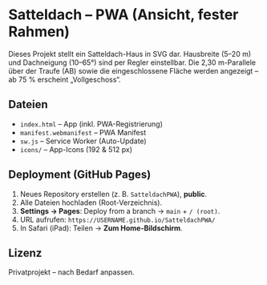# Satteldach – PWA (Ansicht, fester Rahmen)

Dieses Projekt stellt ein Satteldach-Haus in SVG dar. Hausbreite (5–20 m) und Dachneigung (10–65°) sind per Regler einstellbar.
Die 2,30 m-Parallele über der Traufe (AB) sowie die eingeschlossene Fläche werden angezeigt – ab 75 % erscheint „Vollgeschoss“.

## Dateien
- `index.html` – App (inkl. PWA-Registrierung)
- `manifest.webmanifest` – PWA Manifest
- `sw.js` – Service Worker (Auto-Update)
- `icons/` – App-Icons (192 & 512 px)

## Deployment (GitHub Pages)
1. Neues Repository erstellen (z. B. `SatteldachPWA`), **public**.
2. Alle Dateien hochladen (Root-Verzeichnis).
3. **Settings → Pages**: Deploy from a branch → `main` + `/ (root)`.
4. URL aufrufen: `https://USERNAME.github.io/SatteldachPWA/`
5. In Safari (iPad): Teilen → **Zum Home-Bildschirm**.

## Lizenz
Privatprojekt – nach Bedarf anpassen.

